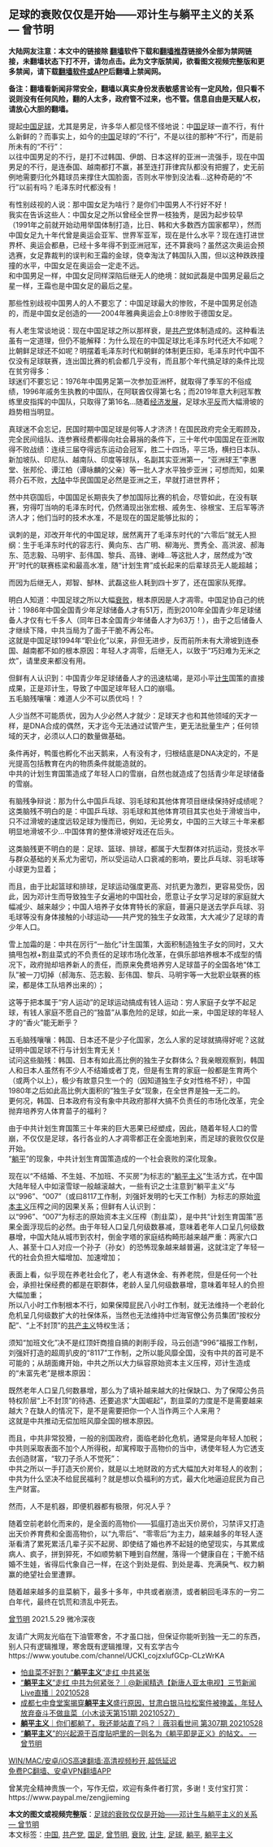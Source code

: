  <h2>足球的衰败仅仅是开始——邓计生与躺平主义的关系 — 曾节明</h2> <p class="notice"><b>大陆网友注意：本文中的链接除 <a href="https://github.com/bannedbook/fanqiang" >翻墙</a>软件下载和<a href="https://github.com/killgcd/justmysocks/blob/master/README.md">翻墙推荐</a>链接外全部为禁网链接，未翻墙状态下打不开，请勿点击。此为文字版禁闻，欲看图文视频完整版和更多禁闻，请下载<a href="https://github.com/bannedbook/fanqiang">翻墙软件或APP</a>后翻墙上禁闻网。</p><p>备注：翻墙看新闻非常安全，翻墙以真实身份发表敏感言论有一定风险，但只看不说则没有任何风险，翻的人太多，政府管不过来，也不管。信息自由是天赋人权，请放心大胆的翻墙。</b></p>  <div class="entry"> <p></p> <p>提起<span class='wp_keywordlink_affiliate'><a href="https://www.bannedbook.org/" title="中国" target="_blank">中国</a></span><a href="https://www.bannedbook.org/bnews/tag/%e8%b6%b3%e7%90%83/" class="st_tag internal_tag" rel="tag" title="标签 足球 下的日志">足球</a>，尤其是男足，许多华人都见怪不怪地说：中<a href="https://www.bannedbook.org/bnews/tag/%E5%9B%BD%E8%B6%B3/" class="st_tag internal_tag" rel="tag" title="标签 国足 下的日志">国足</a>球一直不行，有什么新鲜的？而事实上，如今的<a href="https://www.bannedbook.org/bnews/tag/%E4%B8%AD%E5%9B%BD/" class="st_tag internal_tag" rel="tag" title="标签 中国 下的日志">中国</a>足球的“不行”，不是以往的那种“不行”，而是前所未有的“不行”：<br /> 以往中国男足的不行，是打不过韩国、伊朗、日本这样的亚洲一流强手，现在中国男足的不行，是连泰国、越南都打不赢，甚至连打菲律宾队都没有把握了，史无前例地需要归化外籍球员来撑住大国脸面，否则水平惨到没法看&#8230;这种奇葩的“不行”以前有吗？毛泽东时代都没有！</p> <p>有性别歧视的人说：那中国女足为啥行？是你们中国男人不行好不好！<br /> 我实在告诉这些人：中国女足之所以曾经全世界一枝独秀，是因为起步较早（1991年之前就开始动用举国体制打造，比日、韩和大多数西方国家都早），然而中国女足九十年代曾是奥运会亚军、世界军亚军，现在是什么水平？现在连打进世界杯、奥运会都悬，已经十多年得不到亚洲冠军，还不算衰吗？虽然这次奥运会预选赛，女足靠裁判的误判和王霜的金球，侥幸淘汰了韩国队入围，但以这种跌跌撞撞的水平，中国女足在奥运会一定走不远。<br /> 和中国男足一样，中国女足同样深陷后继无人的绝境：就如武磊是中国男足最后之星一样，王霜也是中国女足的最后之星。</p> <p>那些性别歧视中国男人的人不要忘了：中国足球最大的惨败，不是中国男足创造的，而是中国女足创造的——2004年雅典奥运会上0:8惨败于德国女足。</p> <p>有人老生常谈地说：现在中国足球之所以那样衰，是<a href="https://www.bannedbook.org/bnews/tag/%e5%85%b1%e4%ba%a7%e5%85%9a/" class="st_tag internal_tag" rel="tag" title="标签 共产党 下的日志">共产党</a>体制造成的。这种看法虽有一定道理，但仍不能解释：为什么现在的中国足球比毛泽东时代还大不如呢？比朝鲜足球还不如呢？明摆着毛泽东时代和朝鲜的体制更压抑，毛泽东时代中国不仅没有足球联赛，连出国比赛的机会都几乎没有，而且那个年代搞足球的条件比现在贫穷得多：<br /> 球迷们不要忘记：1976年中国男足第一次参加亚洲杯，就取得了季军的不俗成绩，1996年戚务生执教的中国队，在阿联酋仅得第七名；而2019年意大利冠军教练里皮指挥的中国队，只取得了第16名&#8230;随着<span class='wp_keywordlink'><a href="https://www.bannedbook.org/forum2/topic869.html" title="宪政、法治和经济发展——走向市场经济的制度保障" target="_blank">经济发展</a></span>，足球水<span class='wp_keywordlink'><a href="https://www.bannedbook.org/forum11/topic332.html" title="禁片：平反的把戏" target="_blank">平反</a></span>而大幅滑坡的趋势相当明显。</p> <p>真球迷不会忘记，民国时期中国足球是何等人才济济！在国民政府完全无暇顾及，完全民间组队、连参赛经费都得向社会募捐的条件下，三十年代中国国足在亚洲取得不败战绩：连续三届夺得远东运动会冠军，胜二十四场，平三场，横扫日本队、新加坡队、印尼队、越南队、印度等球队，名副其实亚洲第一，“亚洲球王”李惠堂、张邦伦、谭江柏（谭咏麟的父亲）等一批人才水平独步亚洲；可想而知，如果蒋介石不败，<span class='wp_keywordlink_affiliate'><a href="https://www.bannedbook.org/" title="大陆" target="_blank">大陆</a></span>中华民国国足必然是亚洲之王，早就打进世界杯；</p> <p>然中共窃国后，中国国足长期丧失了参加国际比赛的机会，尽管如此，在没有联赛，穷得叮当响的毛泽东时代，仍然涌现出张宏根、戚务生、徐根宝、王后军等济济人才；他们当时的技术水准，不是现在的国足能够比拟的；</p> <p>讽刺的是，邓改开年代的中国足球，居然离开了毛泽东时代的“六零后”就无人担纲：生于毛泽东时代的容志行、黄向东、古广明、柳海光、贾秀全、高洪波、郝海东、范志毅、马明宇、彭伟国、黎兵、高锋、谢峰&#8230;等这批人才，居然成为“改开”时代的联赛栋梁和最高水准，随“计划生育”成长起来的后辈球员无人能超越；</p>  <p>而因为后继无人，郑智、郜林、武磊这些人耗到四十岁了，还在国家队死撑。</p> <p>明白人知道：中国足球之所以大幅<a href="https://www.bannedbook.org/bnews/tag/%E8%A1%B0%E8%B4%A5/" class="st_tag internal_tag" rel="tag" title="标签 衰败 下的日志">衰败</a>，根本原因是人才凋零。中国足协自己的统计：1986年中国全国青少年足球储备人才有51万，而到2010年全国青少年足球储备人才仅有七千多人（同年日本全国青少年储备人才为63万！），由于之后储备人才继续下降，中共当局为了面子干脆不再公布。<br /> 这就是中国足球1994年“职业化”以来，非但无进步，反而前所未有大滑坡到连泰国、越南都不如的根本原因：年轻人才凋零，后继无人，以致于“巧妇难为无米之炊”，请里皮来都没有用。</p> <p>但鲜有人认识到：中国青少年足球储备人才的迅速枯竭，是邓小平<a href="https://www.bannedbook.org/bnews/tag/%E8%AE%A1%E7%94%9F/" class="st_tag internal_tag" rel="tag" title="标签 计生 下的日志">计生</a>国策的直接成果，正是邓计生，导致了中国足球年轻人口的崩塌。<br /> 五毛脑残嚷嚷：难道人少不可以质优吗！？</p> <p>人少当然不可能质优，因为人少必然人才就少：足球天才也和其他领域的天才一样，是DNA合成的偶然，天才迄今无法通过试管产生，更无法批量生产；任何领域的天才，必须以人口的数量做基础。</p> <p>条件再好，鸭蛋也孵化不出天鹅来，人有没有才，归根结底是DNA决定的，不是光提高包括教育在内的物质条件就能造就的。<br /> 中共的计划生育国策造成了年轻人口的雪崩，自然也就造成了包括青少年足球储备的雪崩。</p> <p>有脑残争辩说：那为什么中国乒乓球、羽毛球和其他体育项目继续保持好成绩呢？<br /> 这类脑残不明白的是：中国乒乓球、羽毛球和其他体育项目其实也处于滑坡当中，只不过滑坡的速度远较足球为慢而已，例如，无论男女，中国的三大球三十年来都明显地滑坡不少&#8230;中国体育的整体滑坡好戏还在后头。</p> <p>这类脑残更不明白的是：足球、篮球、排球，都属于大型群体对抗运动，竞技水平与群众基础的关系尤为密切，所以受运动人口衰减的影响，要比乒乓球、羽毛球等小球更为显着；</p> <p>而且，由于比起篮球和排球，足球运动强度更高、对抗更为激烈，更容易受伤，因此，因为邓计生而导致独生子女遍地的中国社会，愿意让子女学习足球的家庭就大幅减少、越来越少；中国人培养子女体育特长的家庭，普遍只是送去学乒乓球、羽毛球等没有身体接触的小球运动——共产党的独生子女政策，大大减少了足球的青少年人口。</p>  <p>雪上加霜的是：中共在厉行“一胎化”计生国策，大面积制造独生子女的同时，又大搞甩包袱+割韭菜式的不负责任的足球市场化改革，在俱乐部培养根本不成型的情况下，政府抛却培养新人的责任，而原来免费培养穷人足球苗子的全国各地“体工队”被一刀切掉（郝海东、范志毅、彭伟国、黎兵、马明宇等一大批职业联赛的栋梁，都是体工队培养出来的）；</p> <p>这等于把本属于“穷人运动”的足球运动搞成有钱人运动：穷人家庭子女学不起足球，有钱人家庭不愿自己的“独苗”从事危险的足球，如此一来，中国足球的年轻人才的“香火”能无断乎？</p> <p>五毛脑残嚷嚷：韩国、日本还不是少子化国家，怎么人家的足球就搞得好呢？这就证明中国足球不行与计划生育无关！<br /> 试问这些脑残：韩国、日本有如此高比例的独生子女群体么？我亲眼观察到，韩国人和日本人虽然有不少人不结婚或者丁克，但是有生育的家庭一般都是生育两个（或两个以上），极少有故意只生一个的（因知道独生子女对性格不好），中国1980年之后如此高比例大面积的“独生子女”现象，在全世界是独一无二的。<br /> 更何况，韩国、日本政府有没有象中共政府那样大搞不负责任的市场化改革，完全抛弃培养穷人体育苗子的福利？</p> <p>由于中共计划生育国策三十年来的巨大恶果已经塑成，因此，随着年轻人口的雪崩，不仅仅是足球，各行各业的人才凋零都正在全面地到来，而足球的衰败仅仅是开始。<br /> “<a href="https://www.bannedbook.org/bnews/tag/%e8%ba%ba%e5%b9%b3/" class="st_tag internal_tag" rel="tag" title="标签 躺平 下的日志">躺平</a>”的现象，中共计划生育国策造成的一个社会衰败的深化现象。</p> <p>现在以“不结婚、不生娃、不加班、不买房”为标志的“<a href="https://www.bannedbook.org/bnews/tag/%e8%ba%ba%e5%b9%b3%e4%b8%bb%e4%b9%89/" class="st_tag internal_tag" rel="tag" title="标签 躺平主义 下的日志">躺平主义</a>”生活方式，在中国大陆年轻人中如滚雪球一般越滚越大，一些有识之士注意到“躺平主义”与以“996”、“007”（或曰8117工作制，刘强奸发明的七天工作制）为标志的原始<span class='wp_keywordlink'><a href="https://www.bannedbook.org/forum2/topic920.html" title="资本主义与自由" target="_blank">资本主义</a></span>压榨之间的因果关系；但鲜有人认识到：<br /> 以“996”、“007”为标志的原始资本主义压榨（割韭菜），是中共“计划生育国策”恶果全面浮现后的必然。由于年轻人口呈几何级数暴减，意味着老年人口呈几何级数暴增，中国大陆从城市到农村，倒金字塔的家庭结构畸形越来越严重：两家六口人、甚至十口人对应一个孙子（孙女）的恐怖现象越来越普遍，这就注定了年轻一代的社会负担大幅增加、加速增加；</p> <p>表面上看，似乎现在养老社会化了，老人有退休金、有养老院，但是任何一个社会，承担社保经费的都是在职群体，老龄人呈几何级数暴增，意味着年轻人的负担大幅加重；<br /> 所以八小时工作制根本不行，如果保障屁民八小时工作制，就无法维持一个老龄化危机呈几何级数扩大的社保体系，当然也无法维持中烂海官僚公务员集团“按权分配”、“上不封顶”的<span class='wp_keywordlink'><a href="https://www.bannedbook.org/forum2/topic6177.html" title="《共产主义的终极目的》" target="_blank">共产主义</a></span>特权生活；</p> <p>须知“加班文化”决不是红顶奸商擅自搞的剥削手段，马云创造“996”福报工作制，刘强奸打造的超周扒皮的“8117”工作制，之所以能风靡全国，没有中共的首可是不可能的；从胡面瘫开始，中共之所以大力纵容原始资本主义压榨，邓计生造成的“未富先老”是根本原因：</p> <p>既然老年人口呈几何数暴增，那么为了填补越来越大的社保缺口、为了保障公务员特权阶层“上不封顶”的待遇、还要追求“大国崛起”，割韭菜的力度是不是需要越来越大？在缺人的情况下，是不是需要把你一个人当作两三个人来用？<br /> 这就是中共推动无偿加班风靡全国的根本原因。</p>  <p>而且，中共非常狡猾，一般的别国政府，面临老龄化危机，通常是向年轻人加税；中共则采取表面不加个人所得税，却寓榨取于高物价的当中，诱使年轻人为它透支去创造财富，“软刀子杀人不觉死”：<br /> 中共之所以一手打造天价房价，就是以土地财政的方式大幅加大对年轻人的收割；中共为什么坚决不给屁民福利？就是想以负福利的方式，最大化地逼迫屁民为自己生产财富。</p> <p>然而，人不是机器，即便机器都有极限，何况人乎？</p> <p>随着空前老龄化而来的，是全面的高物价——狐瘟打造出天价房价，习禁评又打造出天价养育费和全面高物价，以“九零后”、“零零后”为主力，越来越多的年轻人逐渐看清了累死累活几辈子买不起房、即使结了婚也养不起娃的绝望现实，与其累成病人、疯子，拼到猝死，不如顺势躺下睡到自然醒，落得一个健康自在；干脆不结婚不生娃，省得后代象自己一样，在这个到处是假、到处是毒、充满戾气、权力躺赢的绝望社会里遭罪。</p> <p>随着越来越多的韭菜躺下，最多十多年，中共或者崩溃，或者躺回毛泽东的一穷二白年代，最终在饥荒和溃乱中死去。</p> <p><a href="https://www.bannedbook.org/bnews/tag/%e6%9b%be%e8%8a%82%e6%98%8e/" class="st_tag internal_tag" rel="tag" title="标签 曾节明 下的日志">曾节明</a> 2021.5.29 微冷深夜</p> <p>友请广大网友光临在下油管寒舍，不才虽口拙，但保证你能听到独一无二的东西，别人只有逻辑推理，寒舍既有逻辑推理，又有玄学古今<br /> https://www.youtube.com/channel/UCKI_cojzxlufGCp-CLzWrKA</p> <ul class='op-related-articles' title='相关阅读'> <li><a href='https://www.bannedbook.org/bnews/taiwannews/20210529/1556044.html' target='_blank'>怕韭菜不好割？“<b>躺平主义</b>”走红 中共紧张</a></li> <li><a href='https://www.bannedbook.org/bnews/bannedvideo/20210528/1555626.html' target='_blank'>“<b>躺平主义</b>”走红 中共为何紧张？｜@新闻精选【新唐人亚太电视】三节新闻Live直播｜20210528</a></li> <li><a href='https://www.bannedbook.org/bnews/bannedvideo/20210527/1555058.html' target='_blank'>成都七中食堂案揭穿<b>躺平主义</b>盛行原因，甘肃白银马拉松案件被掩盖，年轻人放弃奋斗不做韭菜（小木谈天第151期 20210527）</a></li> <li><a href='https://www.bannedbook.org/bnews/bannedvideo/20210527/1554896.html' target='_blank'><b>躺平主义</b>｜你们都躺了，我还能站直了吗？｜薇羽看世间 第307期 20210528</a></li> <li><a href='https://www.bannedbook.org/bnews/comments/20210526/1553914.html' target='_blank'>“<b>躺平主义</b>”的兴起源于百度贴吧里的一则名为《躺平即是正义》的帖文。 — 曾节明</a></li> </ul> <p class="texttj"> <a href="https://github.com/bannedbook/fanqiang/wiki/V2ray%E6%9C%BA%E5%9C%BA" target="_blank">WIN/MAC/安卓/iOS高速翻墙:高清视频秒开,超低延迟</a><br/> <a href="https://github.com/bannedbook/fanqiang/wiki/%E7%A6%81%E9%97%BB%E7%BD%91%E5%AE%89%E5%8D%93%E7%BF%BB%E5%A2%99%E6%96%B0%E9%97%BBAPP" target="_blank">免费PC翻墙、安卓VPN翻墙APP</a></p><p>曾某完全精神贵族一个，写作无偿，欢迎有条件者打赏，多谢！支付宝打赏：<br /> https://www.paypal.me/zengjieming</p> <a name='sharetosocial'></a>       <div><b>本文的图文或视频完整版</b>：<a href='https://www.bannedbook.org/bnews/comments/20210530/1556617.html'>足球的衰败仅仅是开始——邓计生与躺平主义的关系 — 曾节明</a></div>  </div><!--END ENTRY--> <div class="postfooter"> <div>本文标签：<a href="https://www.bannedbook.org/bnews/tag/%E4%B8%AD%E5%9B%BD/" rel="tag">中国</a>, <a href="https://www.bannedbook.org/bnews/tag/%e5%85%b1%e4%ba%a7%e5%85%9a/" rel="tag">共产党</a>, <a href="https://www.bannedbook.org/bnews/tag/%E5%9B%BD%E8%B6%B3/" rel="tag">国足</a>, <a href="https://www.bannedbook.org/bnews/tag/%e6%9b%be%e8%8a%82%e6%98%8e/" rel="tag">曾节明</a>, <a href="https://www.bannedbook.org/bnews/tag/%E8%A1%B0%E8%B4%A5/" rel="tag">衰败</a>, <a href="https://www.bannedbook.org/bnews/tag/%E8%AE%A1%E7%94%9F/" rel="tag">计生</a>, <a href="https://www.bannedbook.org/bnews/tag/%e8%b6%b3%e7%90%83/" rel="tag">足球</a>, <a href="https://www.bannedbook.org/bnews/tag/%e8%ba%ba%e5%b9%b3/" rel="tag">躺平</a>, <a href="https://www.bannedbook.org/bnews/tag/%e8%ba%ba%e5%b9%b3%e4%b8%bb%e4%b9%89/" rel="tag">躺平主义</a></div>  </div><!--END POSTFOOTER--> 